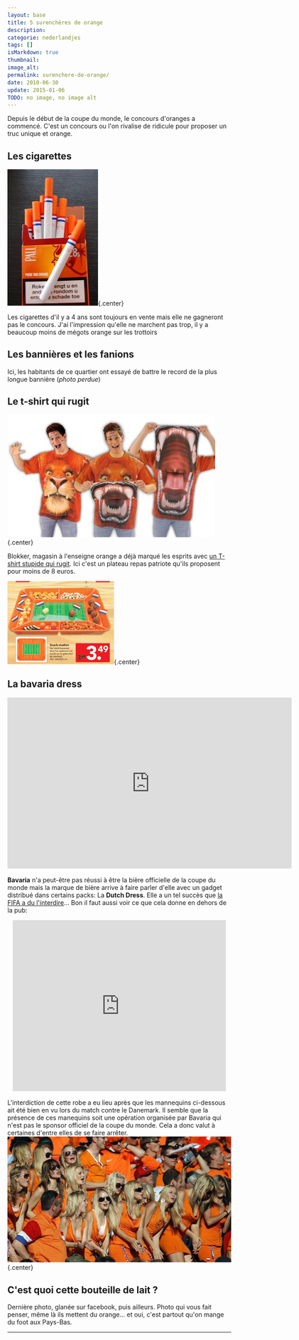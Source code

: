 ```yaml
---
layout: base
title: 5 surenchères de orange
description: 
categorie: nederlandjes
tags: []
isMarkdown: true
thumbnail: 
image_alt: 
permalink: surenchere-de-orange/
date: 2010-06-30
update: 2015-01-06
TODO: no image, no image alt
---
```




Depuis le début de la coupe du monde, le concours d'oranges a commencé. C'est un concours ou l'on rivalise de ridicule pour proposer un truc unique et orange. 

## Les cigarettes

![Orange Pall Mall cigarettes](WK2010-Pall-Mall-orange.jpg){.center}

Les cigarettes d'il y a 4 ans sont toujours en vente mais elle ne gagneront pas le concours. J'ai l'impression qu'elle ne marchent pas trop, il y a beaucoup moins de mégots orange sur les trottoirs

## Les bannières et les fanions

<!-- ![http://sphotos.ak.fbcdn.net/hphotos-ak-ash2/hs047.ash2/35708_1510347241169_1308995352_31391288_3019747_n.jpg]() TODO: Add image alt {.center} -->

Ici, les habitants de ce quartier ont essayé de battre le record de la plus longue bannière (*photo perdue*)

## Le t-shirt qui rugit

![Le t-shirt qui rugit](brulshirt.jpg){.center}

Blokker, magasin à l'enseigne orange a déjà marqué les esprits avec [un T-shirt stupide qui rugit](https://www.youtube.com/watch?v=H1BeH45biQ0). Ici c'est un plateau repas patriote qu'ils proposent pour moins de 8 euros.

![Plateau télé foot orange](plateau-tele-orange.jpg){.center}

## La bavaria dress

<!-- HTML -->
<div align=center>
<object width="640" height="385"><param name="movie" value="http://www.youtube.com/v/cq2zDpRn0bU&hl=nl_NL&fs=1&"></param><param name="allowFullScreen" value="true"></param><param name="allowscriptaccess" value="always"></param><embed src="http://www.youtube.com/v/cq2zDpRn0bU&hl=nl_NL&fs=1&" type="application/x-shockwave-flash" allowscriptaccess="always" allowfullscreen="true" width="640" height="385"></embed></object>
</div>
<!-- / HTML -->

**Bavaria** n'a peut-être pas réussi à être la bière officielle de la coupe du monde mais la marque de bière arrive à faire parler d'elle avec un gadget distribué dans certains packs: La **Dutch Dress**. Elle a un tel succès que [la FIFA a du l'interdire](http://www.iol.co.za/index.php?set_id=6&click_id=2871&art_id=vn20100615044444433C406692)... Bon il faut aussi voir ce que cela donne en dehors de la pub:


<!-- HTML -->
<div align=center>
<object width="480" height="385"><param name="movie" value="http://www.youtube.com/v/ZzDTtHMFfRo&hl=nl_NL&fs=1&"></param><param name="allowFullScreen" value="true"></param><param name="allowscriptaccess" value="always"></param><embed src="http://www.youtube.com/v/ZzDTtHMFfRo&hl=nl_NL&fs=1&" type="application/x-shockwave-flash" allowscriptaccess="always" allowfullscreen="true" width="480" height="385"></embed></object></div>
<!-- / HTML -->


L'interdiction de cette robe a eu lieu après que les mannequins ci-dessous ait été bien en vu lors du match contre le Danemark. Il semble que la présence de ces manequins soit une opération organisée par Bavaria qui n'est pas le sponsor officiel de la coupe du monde. Cela a donc valut à certaines d'entre elles de se faire arrêter.
![Bavaria Dutch Dress jurk WK 2010](bavariadressjurkjewk2010_1200_2000.jpg){.center}

## C'est quoi cette bouteille de lait ?
Dernière photo, glanée sur facebook, puis ailleurs. Photo qui vous fait penser, même là ils mettent du orange... et oui, c'est partout qu'on mange du foot aux Pays-Bas.

<!-- ![https://c1.staticflickr.com/5/4053/4718142990_89ee582590_z.jpg](bouteilles de lait){.center} 
TODO: external ressource
-->
---
<!-- post notes:
https://endasscicli.wordpress.com/2010/06/30/mondiali2010-le-bionde-hostess-birraie-olandesi/ 
oranje meiden
http://www.oranje-gekte.nl/meiden/Weer_de_Bavaria_meiden/
--->

